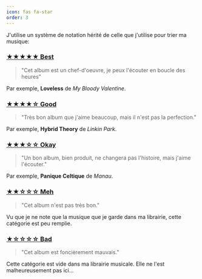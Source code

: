 ```yaml
---
icon: fas fa-star
order: 3
---
```

J'utilise un système de notation hérité de celle que j'utilise pour trier ma musique:

### [★★★★★ Best](/tags/best/)
> "Cet album est un chef-d'oeuvre, je peux l'écouter en boucle des heures"

Par exemple, **Loveless** de *My Bloody Valentine*.

### [★★★★☆ Good](/tags/good/)
> "Très bon album que j'aime beaucoup, mais il n'est pas la perfection."

Par exemple, **Hybrid Theory** de *Linkin Park*.

### [★★★☆☆ Okay](/tags/okay/)
> "Un bon album, bien produit, ne changera pas l'histoire, mais j'aime l'écouter."

Par exemple, **Panique Celtique** de *Manau*.

### [★★☆☆☆ Meh](/tags/meh/)
> "Cet album n'est pas très bon."

Vu que je ne note que la musique que je garde dans ma librairie, cette catégorie est peu remplie.

### [★☆☆☆☆ Bad](/tags/bad/)
> "Cet album est foncièrement mauvais."

Cette catégorie est vide dans ma librairie musicale. Elle ne l'est malheureusement pas ici...
